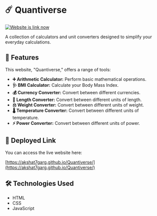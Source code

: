 # ☄️ Quantiverse

<a href="https://akshat7garg.github.io/Quantiverse/" target="_blank"><img src="https://img.shields.io/badge/Website-Online-brightgreen" alt="Website is link now"></a>

A collection of calculators and unit converters designed to simplify your everyday calculations.

## 🌟 Features

This website, "Quantiverse," offers a range of tools:

*   **➕ Arithmetic Calculator:** Perform basic mathematical operations.
*   **🩺 BMI Calculator:** Calculate your Body Mass Index.
*   **💰 Currency Converter:** Convert between different currencies.
*   **📏 Length Converter:** Convert between different units of length.
*   **⚖️ Weight Converter:** Convert between different units of weight.
*   **🌡️ Temperature Converter:** Convert between different units of temperature.
*   **⚡ Power Converter:** Convert between different units of power.

## 🚀 Deployed Link

You can access the live website here:

[https://akshat7garg.github.io/Quantiverse/](https://akshat7garg.github.io/Quantiverse/)

## 🛠️ Technologies Used

*   HTML
*   CSS
*   JavaScript